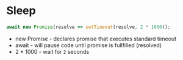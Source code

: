 # Sleep

```javascript
await new Promise(resolve => setTimeout(resolve, 2 * 1000));
```

- new Promise - declares promise that executes standard timeout
- await - will pause code until promise is fullfilled (resolved)
- 2 * 1000 - wait for ```2``` seconds
